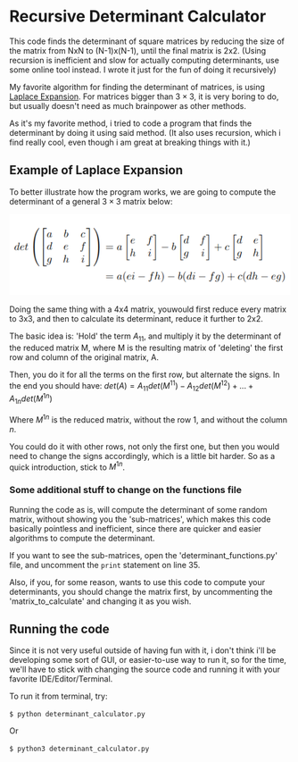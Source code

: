 # Recursive Determinant Calculator

This code finds the determinant of square matrices by reducing the size of the matrix from NxN to (N-1)x(N-1), until the final matrix is 2x2. (Using recursion is inefficient and slow for actually computing determinants, use some online tool instead. I wrote it just for the fun of doing it recursively)

My favorite algorithm for finding the determinant of matrices, is using [Laplace Expansion](https://en.wikipedia.org/wiki/Laplace_expansion). For matrices bigger than $3\times 3$, it is very boring to do, but usually doesn't need as much brainpower as other methods.

As it's my favorite method, i tried to code a program that finds the determinant by doing it using said method. (It also uses recursion, which i find really cool, even though i am great at breaking things with it.)

## Example of Laplace Expansion

To better illustrate how the program works, we are going to compute the determinant of a general $3\times 3$ matrix below:



![Example of 3x3 determinant calculation](3by3-determinant.png "3x3 Determinant")

Doing the same thing with a 4x4 matrix, youwould first reduce every matrix to 3x3, and then to calculate its determinant, reduce it further to 2x2.

The basic idea is: 'Hold' the term $A_{11}$, and multiply it by the determinant of the reduced matrix M, where M is the resulting matrix of 'deleting' the first row and column of the original matrix, A.

Then, you do it for all the terms on the first row, but alternate the signs. In the end you should have:
$det(A) = A_{11}det(M^{11}) - A_{12}det(M^{12}) + ... + A_{1n}det(M^{1n})$

Where $M^{1n}$ is the reduced matrix, without the row 1, and without the column $n$. 

You could do it with other rows, not only the first one, but then you would need to change the signs accordingly, which is a little bit harder. So as a quick introduction, stick to $M^{1n}$.


### Some additional stuff to change on the functions file

Running the code as is, will compute the determinant of some random matrix, without showing you the 'sub-matrices', which makes this code basically pointless and inefficient, since there are quicker and easier algorithms to compute the determinant.

If you want to see the sub-matrices, open the 'determinant_functions.py' file, and uncomment the `print` statement on line 35.

Also, if you, for some reason, wants to use this code to compute your determinants, you should change the matrix first, by uncommenting the 'matrix_to_calculate' and changing it as you wish.

## Running the code

Since it is not very useful outside of having fun with it, i don't think i'll be developing some sort of GUI, or easier-to-use way to run it, so for the time, we'll have to stick with changing the source code and running it with your favorite IDE/Editor/Terminal.

To run it from terminal, try:

`
$ python determinant_calculator.py
`

Or


`$ python3 determinant_calculator.py`